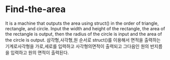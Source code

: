 # Find-the-area
It is a machine that outputs the area using struct() in the order of triangle, rectangle, and circle. Input the width and height of the rectangle, the area of ​​the rectangle is output, then the radius of the circle is input and the area of ​​the circle is output. 삼각형,사각형,원 순서로 struct()를 이용해서 면적을 출력하는 기계로사각형을 가로,세로를 입력하고 사각형의면적이 출력되고 그다음인 원의 반지름을 입력하고 원의 면적이 출력된다.

